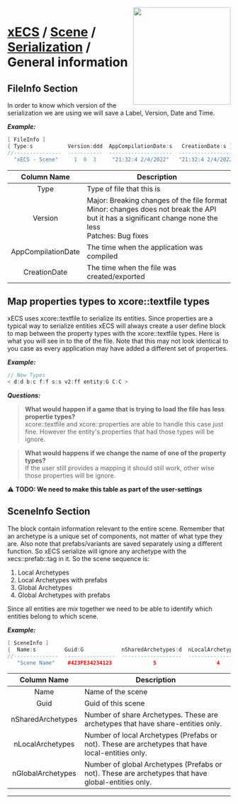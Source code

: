 <img src="https://i.imgur.com/TyjrCTS.jpg" align="right" width="220px" />

# [xECS](xECS.md) / [Scene](xecs_scene.md) / [Serialization](xecs_scene_serialization.md) / General information

## FileInfo Section

In order to know which version of the serialization we are using we will save a Label, Version, Date and Time.

***Example:***
~~~cpp
[ FileInfo ]
{ Type:s           Version:ddd  AppCompilationDate:s   CreationDate:s }
//---------------  -----------  --------------------  ------------------
  "xECS - Scene"     1  0  3     "21:32:4 2/4/2022"   "21:32:4 2/4/2022"
~~~

| Column Name        | Description |
|:------------------:|-------------|
| Type               | Type of file that this is | 
| Version            | Major: Breaking changes of the file format <br> Minor: changes does not break the API but it has a significant change none the less <br> Patches: Bug fixes | 
| AppCompilationDate | The time when the application was compiled |
| CreationDate       | The time when the file was created/exported |

## Map properties types to xcore::textfile types
xECS uses xcore::textfile to serialize its entities. Since properties are a typical way to serialize entities xECS will always create a user define block to map between the property types with the xcore::textfile types. Here is what you will see in to the of the file. Note that this may not look identical to you case as every application may have added a different set of properties.

***Example:***
~~~cpp
// New Types
< d:d b:c f:f s:s v2:ff entity:G C:C >
~~~

***Questions:***

> **What would happen if a game that is trying to load the file has less propertie types?**<br>
xcore::textfile and xcore::properties are able to handle this case just fine. However the entity's properties that had those types will be ignore.

> **What would happens if we change the name of one of the property types?**<br>
If the user still provides a mapping it should still work, other wise those properties will be ignore.

:warning: **TODO: We need to make this table as part of the user-settings**

<a name="scene_info"></a>
## SceneInfo Section

The block contain information relevant to the entire scene. Remember that an archetype is a unique set of components, not matter of what type they are. Also note that prefabs/variants are saved separately using a different function. So xECS serialize will ignore any archetype with the xecs::prefab::tag in it. So the scene sequence is: 

1. Local Archetypes
2. Local Archetypes with prefabs
3. Global Archetypes
4. Global Archetypes with prefabs

Since all entities are mix together we need to be able to identify which entities belong to which scene. 

***Example:***
~~~cpp
[ SceneInfo ]
{  Name:s         Guid:G            nSharedArchetypes:d  nLocalArchetypes:d  nGlobalArchetypes:d }
//--------------  ----------------  -------------------  ------------------  --------------------
   "Scene Name"    #423FE34234123             5                   4                   2 
~~~

| Column Name       | Description |
|:-----------------:|-------------|
| Name              | Name of the scene |
| Guid              | Guid of this scene |
| nSharedArchetypes | Number of share Archetypes. These are archetypes that have share-entities only. |
| nLocalArchetypes  | Number of local Archetypes (Prefabs or not). These are archetypes that have local-entities only. | 
| nGlobalArchetypes | Number of global Archetypes (Prefabs or not). These are archetypes that have global-entities only. | 


---